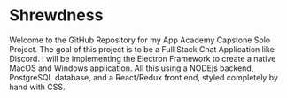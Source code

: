# Shrewdness
Welcome to the GitHub Repository for my App Academy Capstone Solo Project. The goal of this project is to be a Full Stack Chat Application like Discord. I will be implementing the Electron Framework to create a native MacOS and Windows application. All this using a NODEjs backend, PostgreSQL database, and a React/Redux front end, styled completely by hand with CSS.   
